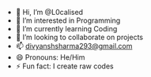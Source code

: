- 👋 Hi, I’m @L0calised
- 👀 I’m interested in Programming
- 🌱 I’m currently learning Coding
- 💞️ I’m looking to collaborate on projects
- 📫 divyanshsharma293@gmail.com
- 😄 Pronouns: He/Him
- ⚡ Fun fact: I create raw codes 

<!---
LocalEtc/LocalEtc is a ✨ special ✨ repository because its `README.md` (this file) appears on your GitHub profile.
You can click the Preview link to take a look at your changes.
--->
